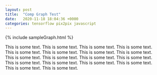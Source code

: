 ```yaml
---
layout: post
title:  "Comp Graph Test"
date:   2020-11-18 18:04:36 +0000
categories: tensorflow pix2pix javascript
---
```



{% include sampleGraph.html %}

This is some text. 
This is some text. 
This is some text. 
This is some text. 
This is some text. 
This is some text. 
This is some text. 
This is some text. 
This is some text. 
This is some text. 
This is some text.  This is some text.  This is some text.  This is some text.  This is some text.  This is some text. 
This is some text. 
This is some text. 

<script src="{{ site.baseurl }}/assets/js/comp_graph.js"></script>
